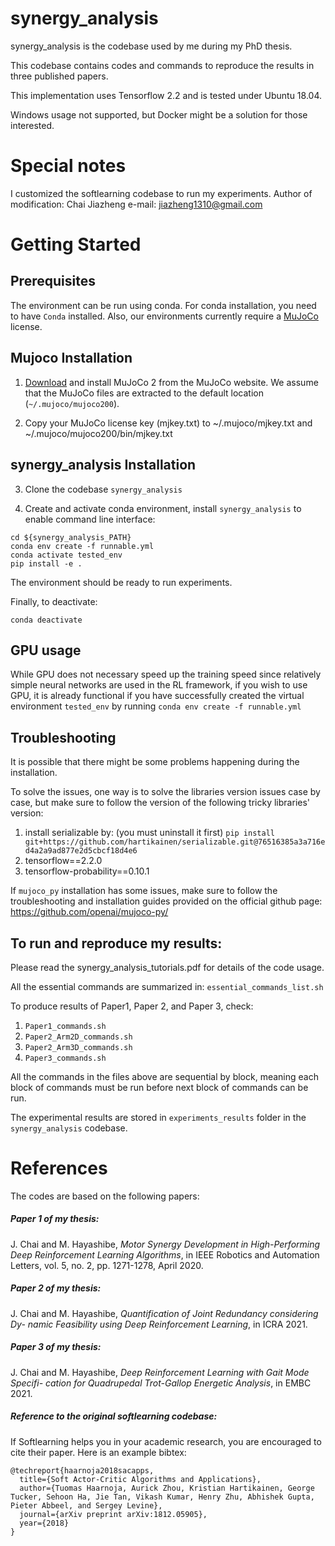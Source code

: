 # synergy_analysis

synergy_analysis is the codebase used by me during my PhD thesis.

This codebase contains codes and commands to reproduce the results in three published papers. 

This implementation uses Tensorflow 2.2 and is tested under Ubuntu 18.04. 

Windows usage not supported, but Docker might be a solution for those interested. 

# Special notes
I customized the softlearning codebase to run my experiments.
Author of modification: Chai Jiazheng e-mail: jiazheng1310@gmail.com

# Getting Started

## Prerequisites

The environment can be run using conda. For conda installation, you need to have `Conda` installed. 
Also, our environments currently require a [MuJoCo](https://www.roboti.us/license.html) license.

## Mujoco Installation

1. [Download](https://www.roboti.us/index.html) and install MuJoCo 2 from the MuJoCo website. We assume that the MuJoCo files are extracted to the default location (`~/.mujoco/mujoco200`).

2. Copy your MuJoCo license key (mjkey.txt) to ~/.mujoco/mjkey.txt and ~/.mujoco/mujoco200/bin/mjkey.txt

## synergy_analysis Installation
3. Clone the codebase `synergy_analysis`

4. Create and activate conda environment, install `synergy_analysis` to enable command line interface:
```
cd ${synergy_analysis_PATH}
conda env create -f runnable.yml
conda activate tested_env
pip install -e .
```

The environment should be ready to run experiments. 

Finally, to deactivate:
```
conda deactivate
```

## GPU usage
While GPU does not necessary speed up the training speed since relatively simple neural networks are used in the RL framework, if you wish to use GPU, it is already functional if you have successfully created the virtual environment `tested_env` by running `conda env create -f runnable.yml`

## Troubleshooting 
It is possible that there might be some problems happening during the installation. 

To solve the issues, one way is to solve the libraries version issues case by case, but make sure to follow the version of the following tricky libraries' version:
1) install serializable by: (you must uninstall it first) 
`pip install git+https://github.com/hartikainen/serializable.git@76516385a3a716ed4a2a9ad877e2d5cbcf18d4e6`
2) tensorflow==2.2.0
3) tensorflow-probability==0.10.1

If `mujoco_py` installation has some issues, make sure to follow the troubleshooting and installation guides provided on the official github page:
https://github.com/openai/mujoco-py/


## To run and reproduce my results:
Please read the synergy_analysis_tutorials.pdf for details of the code usage.

All the essential commands are summarized in:
`essential_commands_list.sh`

To produce results of Paper1, Paper 2, and Paper 3, check:
1) `Paper1_commands.sh`
2) `Paper2_Arm2D_commands.sh`
3) `Paper2_Arm3D_commands.sh`
4) `Paper3_commands.sh`

All the commands in the files above are sequential by block, meaning each block of commands must be run before next block of commands can be run.

The experimental results are stored in `experiments_results` folder in the `synergy_analysis` codebase.


# References
The codes are based on the following papers:

##### Paper 1 of my thesis:

J. Chai and M. Hayashibe, *Motor Synergy Development in High-Performing Deep
Reinforcement Learning Algorithms*, in IEEE Robotics and Automation Letters,
vol. 5, no. 2, pp. 1271-1278, April 2020.

##### Paper 2 of my thesis:

J. Chai and M. Hayashibe, *Quantification of Joint Redundancy considering Dy-
namic Feasibility using Deep Reinforcement Learning*, in ICRA 2021.

##### Paper 3 of my thesis:

J. Chai and M. Hayashibe, *Deep Reinforcement Learning with Gait Mode Specifi-
cation for Quadrupedal Trot-Gallop Energetic Analysis*, in EMBC 2021.

##### Reference to the original softlearning codebase:
If Softlearning helps you in your academic research, you are encouraged to cite their paper. Here is an example bibtex:
```
@techreport{haarnoja2018sacapps,
  title={Soft Actor-Critic Algorithms and Applications},
  author={Tuomas Haarnoja, Aurick Zhou, Kristian Hartikainen, George Tucker, Sehoon Ha, Jie Tan, Vikash Kumar, Henry Zhu, Abhishek Gupta, Pieter Abbeel, and Sergey Levine},
  journal={arXiv preprint arXiv:1812.05905},
  year={2018}
}
```
